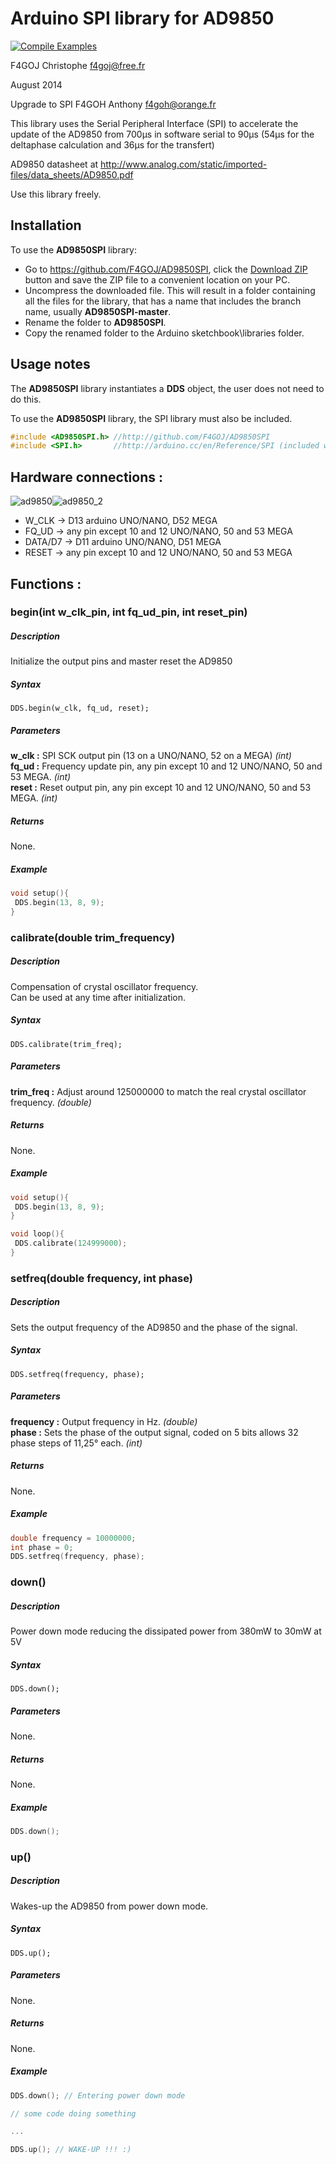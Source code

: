 # Arduino SPI library for AD9850 #
[![Compile Examples](https://github.com/F4GOJ/AD9850SPI/workflows/Compile%20Examples/badge.svg)](https://github.com/F4GOJ/AD9850SPI/actions?workflow=Compile+Examples)

F4GOJ Christophe f4goj@free.fr

August 2014

Upgrade to SPI F4GOH Anthony f4goh@orange.fr

This library uses the Serial Peripheral Interface (SPI) to accelerate the update of the AD9850 from 700µs in software serial to 90µs (54µs for the deltaphase calculation and 36µs for the transfert)

AD9850 datasheet at http://www.analog.com/static/imported-files/data_sheets/AD9850.pdf

Use this library freely.

## Installation ##
To use the **AD9850SPI** library:  
- Go to https://github.com/F4GOJ/AD9850SPI, click the [Download ZIP](https://github.com/F4GOJ/AD9850SPI/archive/master.zip) button and save the ZIP file to a convenient location on your PC.
- Uncompress the downloaded file.  This will result in a folder containing all the files for the library, that has a name that includes the branch name, usually **AD9850SPI-master**.
- Rename the folder to  **AD9850SPI**.
- Copy the renamed folder to the Arduino sketchbook\libraries folder.


## Usage notes ##

The **AD9850SPI** library instantiates a **DDS** object, the user does not need to do this.

To use the **AD9850SPI** library, the SPI library must also be included.

```c++
#include <AD9850SPI.h> //http://github.com/F4GOJ/AD9850SPI
#include <SPI.h>       //http://arduino.cc/en/Reference/SPI (included with Arduino IDE)
```
## Hardware connections : ##

![ad9850](https://raw.githubusercontent.com/F4GOJ/AD9850SPI/master/images/AD9850.png)![ad9850_2](https://raw.githubusercontent.com/F4GOJ/AD9850SPI/master/images/AD9850_connections_M2.png)
- W_CLK -> D13 arduino UNO/NANO, D52 MEGA
- FQ_UD -> any pin except 10 and 12 UNO/NANO, 50 and 53 MEGA
- DATA/D7 -> D11 arduino UNO/NANO, D51 MEGA
- RESET -> any pin except 10 and 12 UNO/NANO, 50 and 53 MEGA

## Functions : ##

### begin(int w_clk_pin, int fq_ud_pin, int reset_pin)
##### Description
Initialize the output pins and master reset the AD9850
##### Syntax
`DDS.begin(w_clk, fq_ud, reset);`
##### Parameters
**w_clk :** SPI SCK output pin (13 on a UNO/NANO, 52 on a MEGA) *(int)*<br>
**fq_ud :** Frequency update pin, any pin except 10 and 12 UNO/NANO, 50 and 53 MEGA. *(int)*<br>
**reset :** Reset output pin, any pin except 10 and 12 UNO/NANO, 50 and 53 MEGA. *(int)*
##### Returns
None.
##### Example
```c++
void setup(){
 DDS.begin(13, 8, 9);
}
```
### calibrate(double trim_frequency)
##### Description
Compensation of crystal oscillator frequency.<br>
Can be used at any time after initialization.
##### Syntax
`DDS.calibrate(trim_freq);`
##### Parameters
**trim_freq :** Adjust around 125000000 to match the real crystal oscillator frequency. *(double)*
##### Returns
None.
##### Example
```c++
void setup(){
 DDS.begin(13, 8, 9);
}

void loop(){
 DDS.calibrate(124999000);
}
```
### setfreq(double frequency, int phase)
##### Description
Sets the output frequency of the AD9850 and the phase of the signal.
##### Syntax
`DDS.setfreq(frequency, phase);`
##### Parameters
**frequency :** Output frequency in Hz. *(double)*<br>
**phase :** Sets the phase of the output signal, coded on 5 bits allows 32 phase steps of 11,25° each. *(int)*
##### Returns
None.
##### Example
```c++
double frequency = 10000000;
int phase = 0;
DDS.setfreq(frequency, phase);
```
### down()
##### Description
Power down mode reducing the dissipated power from 380mW to 30mW at 5V
##### Syntax
`DDS.down();`
##### Parameters
None.
##### Returns
None.
##### Example
```c++
DDS.down();
```
### up()
##### Description
Wakes-up the AD9850 from power down mode.
##### Syntax
`DDS.up();`
##### Parameters
None.
##### Returns
None.
##### Example
```c++
DDS.down(); // Entering power down mode

// some code doing something

...

DDS.up(); // WAKE-UP !!! :)
```

